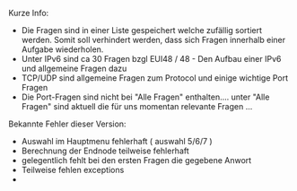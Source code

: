 Kurze Info:

- Die Fragen sind in einer Liste gespeichert welche zufällig sortiert werden. Somit soll verhindert werden, dass sich Fragen innerhalb einer Aufgabe wiederholen.
- Unter IPv6 sind ca 30 Fragen bzgl EUI48 / 48   - Den Aufbau einer IPv6 und allgemeine Fragen dazu
- TCP/UDP sind allgemeine Fragen zum Protocol und einige wichtige Port Fragen
- Die Port-Fragen sind nicht bei "Alle Fragen" enthalten.... unter "Alle Fragen" sind aktuell die für uns momentan relevante Fragen ...


Bekannte Fehler dieser Version:

-  Auswahl im Hauptmenu fehlerhaft  ( auswahl 5/6/7 )
-  Berechnung der Endnode teilweise fehlerhaft
-  gelegentlich fehlt bei den ersten Fragen die gegebene Anwort
-  Teilweise fehlen exceptions
-  
